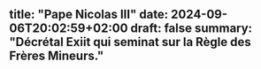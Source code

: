 title: "Pape Nicolas III"
date: 2024-09-06T20:02:59+02:00
draft: false
summary: "Décrétal Exiit qui seminat sur la Règle des Frères Mineurs."
---


